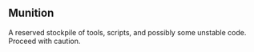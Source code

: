 ## Munition

A reserved stockpile of tools, scripts, and possibly some unstable code. Proceed with caution. 

